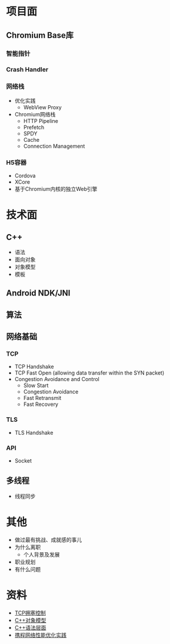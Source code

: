 
# 项目面
## Chromium Base库
### 智能指针
### Crash Handler

### 网络栈
- 优化实践
  - WebView Proxy
- Chromium网络栈
  - HTTP Pipeline
  - Prefetch
  - SPDY
  - Cache
  - Connection Management

### H5容器
- Cordova
- XCore
- 基于Chromium内核的独立Web引擎

# 技术面
## C++
- 语法
- 面向对象
- 对象模型
- 模板

## Android NDK/JNI
## 算法
## 网络基础
### TCP
- TCP Handshake
- TCP Fast Open (allowing data transfer within the SYN packet)
- Congestion Avoidance and Control
  - Slow Start
  - Congestion Avoidance
  - Fast Retransmit
  - Fast Recovery

### TLS
- TLS Handshake

### API
- Socket

## 多线程
- 线程同步

# 其他
- 做过最有挑战、成就感的事儿
- 为什么离职
  - 个人背景及发展
- 职业规划
- 有什么问题

# 资料
- [TCP拥塞控制](http://blog.csdn.net/itmacar/article/details/12278769)
- [C++对象模型](http://blog.jobbole.com/101583/)
- [C++语法层面](http://www.cnblogs.com/leohxj/archive/2012/03/31/2427703.html)
- [携程网络性能优化实践](http://dwz.cn/3SJhfW)
